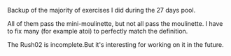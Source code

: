 Backup of the majority of exercises I did during the 27 days pool.

All of them pass the mini-moulinette, but not all pass the moulinette. I have to fix many (for example atoi) to perfectly match the definition.

The Rush02 is incomplete.But it's interesting for working on it in the future.
